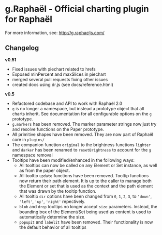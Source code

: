 g.Raphaël - Official charting plugin for Raphaël
=========

For more information, see: http://g.raphaeljs.com/

Changelog
---------

**v0.51**

 * Fixed issues with piechart related to hrefs
 * Exposed minPercent and maxSlices in piechart
 * merged several pull requests fixing other issues
 * created docs using dr.js (see docs/reference.html)
   
**v0.5**

 * Refactored codebase and API to work with Raphaël 2.0
 * `g` is no longer a namespace, but instead a prototype object that all charts inherit. See documentation for all configurable options on the `g` prototype.
 * `g.markers` has been removed. The marker parameter strings now just try and resolve functions on the Paper prototype.
 * All primitive shapes have been removed. They are now part of Raphaël core in `plugins/`
 * The companion function `original` to the brightness functions `lighter` and `darker` has been renamed to `resetBrightness` to account for the `g` namespace removal
 * Tooltips have been modified/enhanced in the following ways:
   * All tooltips can now be called on any Element or Set instance, as well as from the paper object.
   * All tooltip `update` functions have been removed. Tooltip functions now return their path element. It is up to the caller to manage both the Element or set that is used as the context and the path element that was drawn by the tooltip function.
   * All tooltip `dir` options have been changed from `0`, `1`, `2`, `3`, to `'down'`, `'left'`, `'up'`, `'right'` repectively.
   * `blob` and `drop` tooltips no longer accept `size` parameters. Instead, the bounding box of the Element/Set being used as content is used to automatically determine the size.
   * `popupit` and `labelit` have been removed. Their functionality is now the default behavior of all tooltips
